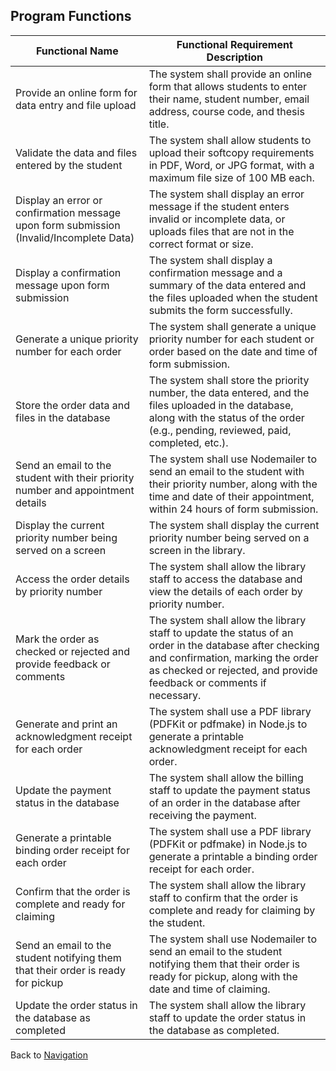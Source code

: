 ## Program Functions

| **Functional Name**                                       | **Functional Requirement Description**                                                             |
|--------------------------------------------------------|------------------------------------------------------------------------------------------------|
| Provide an online form for data entry and file upload  | The system shall provide an online form that allows students to enter their name, student number, email address, course code, and thesis title.     |
| Validate the data and files entered by the student     | The system shall allow students to upload their softcopy requirements in PDF, Word, or JPG format, with a maximum file size of 100 MB each.          |
| Display an error or confirmation message upon form submission (Invalid/Incomplete Data) | The system shall display an error message if the student enters invalid or incomplete data, or uploads files that are not in the correct format or size. |
| Display a confirmation message upon form submission    | The system shall display a confirmation message and a summary of the data entered and the files uploaded when the student submits the form successfully. |
| Generate a unique priority number for each order        | The system shall generate a unique priority number for each student or order based on the date and time of form submission.                           |
| Store the order data and files in the database          | The system shall store the priority number, the data entered, and the files uploaded in the database, along with the status of the order (e.g., pending, reviewed, paid, completed, etc.). |
| Send an email to the student with their priority number and appointment details | The system shall use Nodemailer to send an email to the student with their priority number, along with the time and date of their appointment, within 24 hours of form submission. |
| Display the current priority number being served on a screen | The system shall display the current priority number being served on a screen in the library.                                                            |
| Access the order details by priority number             | The system shall allow the library staff to access the database and view the details of each order by priority number.                                    |
| Mark the order as checked or rejected and provide feedback or comments | The system shall allow the library staff to update the status of an order in the database after checking and confirmation, marking the order as checked or rejected, and provide feedback or comments if necessary. |
| Generate and print an acknowledgment receipt for each order | The system shall use a PDF library (PDFKit or pdfmake) in Node.js to generate a printable acknowledgment receipt for each order. |
| Update the payment status in the database               | The system shall allow the billing staff to update the payment status of an order in the database after receiving the payment.                             |
| Generate a printable binding order receipt for each order | The system shall use a PDF library (PDFKit or pdfmake) in Node.js to generate a printable a binding order receipt for each order.                          |
| Confirm that the order is complete and ready for claiming | The system shall allow the library staff to confirm that the order is complete and ready for claiming by the student.                                       |
| Send an email to the student notifying them that their order is ready for pickup | The system shall use Nodemailer to send an email to the student notifying them that their order is ready for pickup, along with the date and time of claiming. |
| Update the order status in the database as completed    | The system shall allow the library staff to update the order status in the database as completed.                                                          |

Back to [Navigation](https://github.com/janetub/viscan-script/blob/main/ViscanScript.md)

